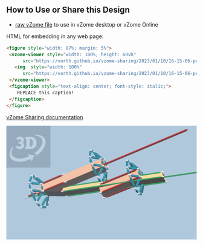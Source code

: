 
## How to Use or Share this Design

 - [raw vZome file](<https://raw.githubusercontent.com/vorth/vzome-sharing/main/2023/01/10/16-15-06-pentagon-hole-extension-SV-2/pentagon-hole-extension-SV-2.vZome>) to use in vZome desktop or vZome Online
 
 HTML for embedding in any web page:
 ```html
<figure style="width: 87%; margin: 5%">
  <vzome-viewer style="width: 100%; height: 60vh"
       src="https://vorth.github.io/vzome-sharing/2023/01/10/16-15-06-pentagon-hole-extension-SV-2/pentagon-hole-extension-SV-2.vZome" >
    <img  style="width: 100%"
       src="https://vorth.github.io/vzome-sharing/2023/01/10/16-15-06-pentagon-hole-extension-SV-2/pentagon-hole-extension-SV-2.png" >
  </vzome-viewer>
  <figcaption style="text-align: center; font-style: italic;">
     REPLACE this caption!
  </figcaption>
</figure>
 ```

[vZome Sharing documentation](https://vzome.github.io/vzome/sharing.html#how-it-works)

![Image](<pentagon-hole-extension-SV-2.png>)

